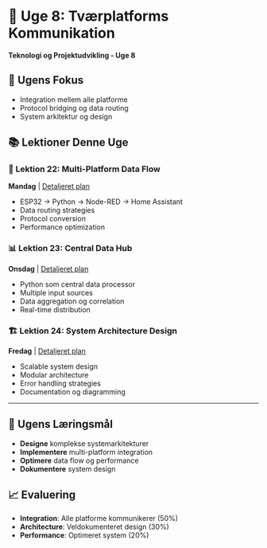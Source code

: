 # 📅 Uge 8: Tværplatforms Kommunikation
**Teknologi og Projektudvikling - Uge 8**

## 🎯 Ugens Fokus
- Integration mellem alle platforme
- Protocol bridging og data routing
- System arkitektur og design

## 📚 Lektioner Denne Uge

### 🔄 Lektion 22: Multi-Platform Data Flow
**Mandag** | [Detaljeret plan](../Detaljerede-lektionsplaner/Lektion-22.md)
- ESP32 → Python → Node-RED → Home Assistant
- Data routing strategies
- Protocol conversion
- Performance optimization

### 📊 Lektion 23: Central Data Hub
**Onsdag** | [Detaljeret plan](../Detaljerede-lektionsplaner/Lektion-23.md)
- Python som central data processor
- Multiple input sources
- Data aggregation og correlation
- Real-time distribution

### 🏗️ Lektion 24: System Architecture Design
**Fredag** | [Detaljeret plan](../Detaljerede-lektionsplaner/Lektion-24.md)
- Scalable system design
- Modular architecture
- Error handling strategies
- Documentation og diagramming

---

## 🎯 Ugens Læringsmål
- **Designe** komplekse systemarkitekturer
- **Implementere** multi-platform integration
- **Optimere** data flow og performance
- **Dokumentere** system design

## 📈 Evaluering
- **Integration**: Alle platforme kommunikerer (50%)
- **Architecture**: Veldokumenteret design (30%)
- **Performance**: Optimeret system (20%)